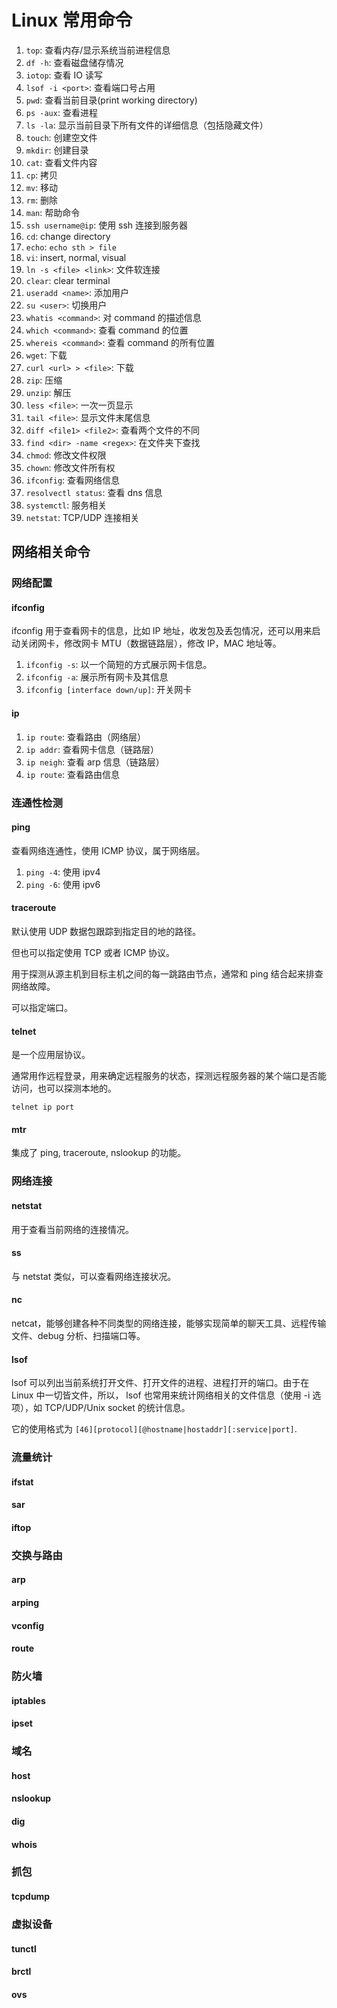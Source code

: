 # Linux 常用命令

1. `top`: 查看内存/显示系统当前进程信息
2. `df -h`: 查看磁盘储存情况
3. `iotop`: 查看 IO 读写
4. `lsof -i <port>`: 查看端口号占用
5. `pwd`: 查看当前目录(print working directory)
6. `ps -aux`: 查看进程
7. `ls -la`: 显示当前目录下所有文件的详细信息（包括隐藏文件）
8. `touch`: 创建空文件
9. `mkdir`: 创建目录
10. `cat`: 查看文件内容
11. `cp`: 拷贝
12. `mv`: 移动
13. `rm`: 删除
14. `man`: 帮助命令
15. `ssh username@ip`: 使用 ssh 连接到服务器
16. `cd`: change directory
17. `echo`: `echo sth > file`
18. `vi`: insert, normal, visual
19. `ln -s <file> <link>`: 文件软连接
20. `clear`: clear terminal
21. `useradd <name>`: 添加用户
22. `su <user>`: 切换用户
23. `whatis <command>`: 对 command 的描述信息
24. `which <command>`: 查看 command 的位置
25. `whereis <command>`: 查看 command 的所有位置
26. `wget`: 下载
27. `curl <url> > <file>`: 下载
28. `zip`: 压缩
29. `unzip`: 解压
30. `less <file>`: 一次一页显示
31. `tail <file>`: 显示文件末尾信息
32. `diff <file1> <file2>`: 查看两个文件的不同
33. `find <dir> -name <regex>`: 在文件夹下查找
34. `chmod`: 修改文件权限
35. `chown`: 修改文件所有权
36. `ifconfig`: 查看网络信息
37. `resolvectl status`: 查看 dns 信息
38. `systemctl`: 服务相关
39. `netstat`: TCP/UDP 连接相关

## 网络相关命令

### 网络配置

#### ifconfig

ifconfig 用于查看网卡的信息，比如 IP 地址，收发包及丢包情况，还可以用来启动关闭网卡，修改网卡 MTU（数据链路层），修改 IP，MAC 地址等。

1. `ifconfig -s`: 以一个简短的方式展示网卡信息。
2. `ifconfig -a`: 展示所有网卡及其信息
3. `ifconfig [interface down/up]`: 开关网卡

#### ip

1. `ip route`: 查看路由（网络层）
2. `ip addr`: 查看网卡信息（链路层）
3. `ip neigh`: 查看 arp 信息（链路层）
4. `ip route`: 查看路由信息

### 连通性检测

#### ping

查看网络连通性，使用 ICMP 协议，属于网络层。

1. `ping -4`: 使用 ipv4
2. `ping -6`: 使用 ipv6

#### traceroute

默认使用 UDP 数据包跟踪到指定目的地的路径。

但也可以指定使用 TCP 或者 ICMP 协议。

用于探测从源主机到目标主机之间的每一跳路由节点，通常和 ping 结合起来排查网络故障。

可以指定端口。

#### telnet

是一个应用层协议。

通常用作远程登录，用来确定远程服务的状态，探测远程服务器的某个端口是否能访问，也可以探测本地的。

`telnet ip port`

#### mtr

集成了 ping, traceroute, nslookup 的功能。

### 网络连接

#### netstat

用于查看当前网络的连接情况。

#### ss

与 netstat 类似，可以查看网络连接状况。

#### nc

netcat，能够创建各种不同类型的网络连接，能够实现简单的聊天工具、远程传输文件、debug 分析、扫描端口等。

#### lsof

lsof 可以列出当前系统打开文件、打开文件的进程、进程打开的端口。由于在 Linux 中一切皆文件，所以， lsof 也常用来统计网络相关的文件信息（使用 -i 选项），如 TCP/UDP/Unix socket 的统计信息。

它的使用格式为 `[46][protocol][@hostname|hostaddr][:service|port]`.

### 流量统计

#### ifstat

#### sar

#### iftop

### 交换与路由

#### arp

#### arping

#### vconfig

#### route

### 防火墙

#### iptables

#### ipset

### 域名

#### host

#### nslookup

#### dig

#### whois

### 抓包

#### tcpdump

### 虚拟设备

#### tunctl

#### brctl

#### ovs

